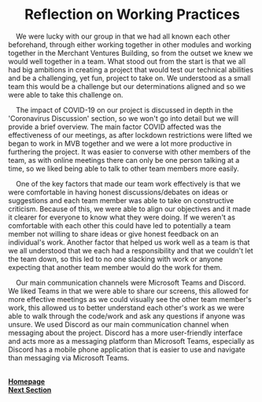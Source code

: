 <h1 align="center">Reflection on Working Practices</h1>

<p>&nbsp;&nbsp;&nbsp;&nbsp;We were lucky with our group in that we had all known each other beforehand, through either working together in other modules 
and working together in the Merchant Ventures Building, so from the outset we knew we would well together in a team. What stood out from the 
start is that we all had big ambitions in creating a project that would test our technical abilities and be a challenging, yet fun, project to take on. We understood as a small team this would be a challenge but our determinations aligned and so we were able to take this challenge on.</p>

<p>&nbsp;&nbsp;&nbsp;&nbsp;The impact of COVID-19 on our project is discussed in depth in the 'Coronavirus Discussion' section, so we won't go into detail but we will provide a brief overview. The main factor COVID affected was the effectiveness of our meetings, as after lockdown restrictions were lifted we began to work 
in MVB together and we were a lot more productive in furthering the project. It was easier to converse with other members of the team, as with online 
meetings there can only be one person talking at a time, so we liked being able to talk to other team members more easily.</p>

<p>&nbsp;&nbsp;&nbsp;&nbsp;One of the key factors that made our team work effectively is that we were comfortable in having honest discussions/debates on ideas or suggestions and each team member was able to take on constructive criticism. Because of this, we were able to align our objectives and it made it clearer for everyone to know what they were doing. If we weren't as comfortable with each other this could have led to potentially a  team member not willing to share ideas or give honest feedback on an individual's work. Another factor that helped us work well as a team is that we all understood that we each had 
a responsibility and that we couldn't let the team down, so this led to no one slacking with work or anyone expecting that another team 
member would do the work for them.</p>

<p>&nbsp;&nbsp;&nbsp;&nbsp;Our main communication channels were Microsoft Teams and Discord. We liked Teams in that we were able to share our screens, 
this allowed for more effective meetings as we could visually see the other team member's work, this allowed us to better understand each other's work as we were able to walk through the code/work and ask any questions if anyone was unsure. We used Discord as our main communication channel when messaging about the project. Discord has a more user-friendly interface and acts more as a messaging platform than Microsoft Teams, especially as Discord has a 
mobile phone application that is easier to use and navigate than messaging via Microsoft Teams.</p>

<br>
<a href="https://github.com/JaiRanchod/Desk-10-Software-Engineering-Group-Project/tree/release">
<b>Homepage</b></a>
<br>
<a href="https://github.com/JaiRanchod/Desk-10-Software-Engineering-Group-Project/blob/develop/Documentation%20Notes/Reflection%20on%20success%20of%20project.md">
<b>Next Section</b></a>
